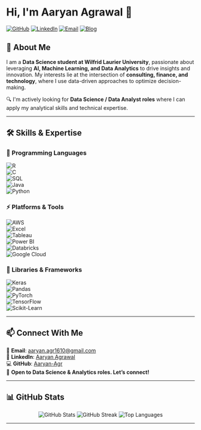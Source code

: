 # Hi, I'm Aaryan Agrawal 👋  

[![GitHub](https://img.shields.io/badge/GitHub-Aaryan--Agr-181717?style=flat&logo=github)](https://github.com/Aaryan-Agr)
[![LinkedIn](https://img.shields.io/badge/LinkedIn-Aaryan%20Agrawal-0A66C2?style=flat&logo=linkedin&logoColor=white)](https://www.linkedin.com/in/aaryan-agrawal01)
[![Email](https://img.shields.io/badge/Email-aaryan.agr1610%40gmail.com-D14836?style=flat&logo=gmail&logoColor=white)](mailto:aaryan.agr1610@gmail.com)
[![Blog](https://img.shields.io/badge/Portfolio-Coming%20Soon-blue?style=flat&logo=code)](#)

## 🚀 About Me  
I am a **Data Science student at Wilfrid Laurier University**, passionate about leveraging **AI, Machine Learning, and Data Analytics** to drive insights and innovation. My interests lie at the intersection of **consulting, finance, and technology**, where I use data-driven approaches to optimize decision-making.  

🔍 I'm actively looking for **Data Science / Data Analyst roles** where I can apply my analytical skills and technical expertise.  

---

## 🛠️ Skills & Expertise  

### 🚀 Programming Languages  
![R](https://img.shields.io/badge/R-276DC3?style=flat&logo=r&logoColor=white)  
![C](https://img.shields.io/badge/C-00599C?style=flat&logo=c&logoColor=white)  
![SQL](https://img.shields.io/badge/SQL-4479A1?style=flat&logo=sqlite&logoColor=white)  
![Java](https://img.shields.io/badge/Java-007396?style=flat&logo=openjdk&logoColor=white)  
![Python](https://img.shields.io/badge/Python-3776AB?style=flat&logo=python&logoColor=white)  


### ⚡ Platforms & Tools  

![AWS](https://img.shields.io/badge/AWS-232F3E?style=flat&logo=amazon-aws&logoColor=white) <br> 
![Excel](https://img.shields.io/badge/Excel-217346?style=flat&logo=microsoft-excel&logoColor=white)  <br> 
![Tableau](https://img.shields.io/badge/Tableau-E97627?style=flat&logo=tableau&logoColor=white)<br> 
![Power BI](https://img.shields.io/badge/Power%20BI-F2C811?style=flat&logo=power-bi&logoColor=black)<br> 
![Databricks](https://img.shields.io/badge/Databricks-FF3621?style=flat&logo=databricks&logoColor=white)  
![Google Cloud](https://img.shields.io/badge/Google%20Cloud-4285F4?style=flat&logo=google-cloud&logoColor=white)  


### 🔬 Libraries & Frameworks  
![Keras](https://img.shields.io/badge/Keras-D00000?style=flat&logo=keras&logoColor=white)  
![Pandas](https://img.shields.io/badge/Pandas-150458?style=flat&logo=pandas&logoColor=white)  
![PyTorch](https://img.shields.io/badge/PyTorch-EE4C2C?style=flat&logo=pytorch&logoColor=white)  
![TensorFlow](https://img.shields.io/badge/TensorFlow-FF6F00?style=flat&logo=tensorflow&logoColor=white)  
![Scikit-Learn](https://img.shields.io/badge/Scikit--Learn-F7931E?style=flat&logo=scikit-learn&logoColor=white)  
 
---

## 📫 Connect With Me  

📧 **Email**: [aaryan.agr1610@gmail.com](mailto:aaryan.agr1610@gmail.com)  
🔗 **LinkedIn**: [Aaryan Agrawal](https://www.linkedin.com/in/aaryan-agrawal01)  
💻 **GitHub**: [Aaryan-Agr](https://github.com/Aaryan-Agr)  
🚀 **Open to Data Science & Analytics roles. Let’s connect!**  

---

## 📊 GitHub Stats  

<p align="center">
  <img src="https://github-readme-stats.vercel.app/api?username=Aaryan-Agr&show_icons=true&theme=radical" alt="GitHub Stats" />
  <img src="https://github-readme-streak-stats.herokuapp.com/?user=Aaryan-Agr&theme=radical" alt="GitHub Streak" />
  <img src="https://github-readme-stats.vercel.app/api/top-langs/?username=Aaryan-Agr&layout=compact&theme=radical" alt="Top Languages" />
</p>

---
